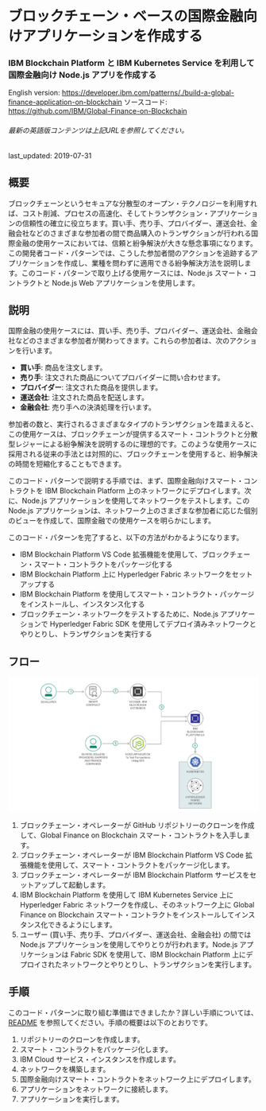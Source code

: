 # ブロックチェーン・ベースの国際金融向けアプリケーションを作成する

### IBM Blockchain Platform と IBM Kubernetes Service を利用して国際金融向け Node.js アプリを作成する

English version: https://developer.ibm.com/patterns/./build-a-global-finance-application-on-blockchain
  ソースコード: https://github.com/IBM/Global-Finance-on-Blockchain

###### 最新の英語版コンテンツは上記URLを参照してください。
last_updated: 2019-07-31

 
## 概要

ブロックチェーンというセキュアな分散型のオープン・テクノロジーを利用すれば、コスト削減、プロセスの高速化、そしてトランザクション・アプリケーションの信頼性の確立に役立ちます。買い手、売り手、プロバイダー、運送会社、金融会社などのさまざまな参加者の間で商品購入のトランザクションが行われる国際金融の使用ケースにおいては、信頼と紛争解決が大きな懸念事項になります。この開発者コード・パターンでは、こうした参加者間のアクションを追跡するアプリケーションを作成し、業種を問わずに適用できる紛争解決方法を説明します。このコード・パターンで取り上げる使用ケースには、Node.js スマート・コントラクトと Node.js Web アプリケーションを使用します。

## 説明

国際金融の使用ケースには、買い手、売り手、プロバイダー、運送会社、金融会社などのさまざまな参加者が関わってきます。これらの参加者は、次のアクションを行います。

* **買い手**: 商品を注文します。
* **売り手**: 注文された商品についてプロバイダーに問い合わせます。
* **プロバイダー**: 注文された商品を提供します。
* **運送会社**: 注文された商品を配送します。
* **金融会社**: 売り手への決済処理を行います。

参加者の数と、実行されるさまざまなタイプのトランザクションを踏まえると、この使用ケースは、ブロックチェーンが提供するスマート・コントラクトと分散型レジャーによる紛争解決を説明するのに理想的です。このような使用ケースに採用される従来の手法とは対照的に、ブロックチェーンを使用すると、紛争解決の時間を短縮化することもできます。

このコード・パターンで説明する手順では、まず、国際金融向けスマート・コントラクトを IBM Blockchain Platform 上のネットワークにデプロイします。次に、Node.js アプリケーションを使用してネットワークをテストします。この Node.js アプリケーションは、ネットワーク上のさまざまな参加者に応じた個別のビューを作成して、国際金融での使用ケースを明らかにします。

このコード・パターンを完了すると、以下の方法がわかるようになります。

* IBM Blockchain Platform VS Code 拡張機能を使用して、ブロックチェーン・スマート・コントラクトをパッケージ化する
* IBM Blockchain Platform 上に Hyperledger Fabric ネットワークをセットアップする
* IBM Blockchain Platform を使用してスマート・コントラクト・パッケージをインストールし、インスタンス化する
* ブロックチェーン・ネットワークをテストするために、Node.js アプリケーションで Hyperledger Fabric SDK を使用してデプロイ済みネットワークとやりとりし、トランザクションを実行する

## フロー

![フロー](./images/flow-revised2.png)

1. ブロックチェーン・オペレーターが GitHub リポジトリーのクローンを作成して、Global Finance on Blockchain スマート・コントラクトを入手します。
1. ブロックチェーン・オペレーターが IBM Blockchain Platform VS Code 拡張機能を使用して、スマート・コントラクトをパッケージ化します。
1. ブロックチェーン・オペレーターが IBM Blockchain Platform サービスをセットアップして起動します。
1. IBM Blockchain Platform を使用して IBM Kubernetes Service 上に Hyperledger Fabric ネットワークを作成し、そのネットワーク上に Global Finance on Blockchain スマート・コントラクトをインストールしてインスタンス化できるようにします。
1. ユーザー (買い手、売り手、プロバイダー、運送会社、金融会社) の間では Node.js アプリケーションを使用してやりとりが行われます。Node.js アプリケーションは Fabric SDK を使用して、IBM Blockchain Platform 上にデプロイされたネットワークとやりとりし、トランザクションを実行します。

## 手順

このコード・パターンに取り組む準備はできましたか？詳しい手順については、[README](https://github.com/IBM/Global-Finance-on-Blockchain/blob/master/README.md) を参照してください。手順の概要は以下のとおりです。

1. リポジトリーのクローンを作成します。
1. スマート・コントラクトをパッケージ化します。
1. IBM Cloud サービス・インスタンスを作成します。
1. ネットワークを構築します。
1. 国際金融向けスマート・コントラクトをネットワーク上にデプロイします。
1. アプリケーションをネットワークに接続します。
1. アプリケーションを実行します。
